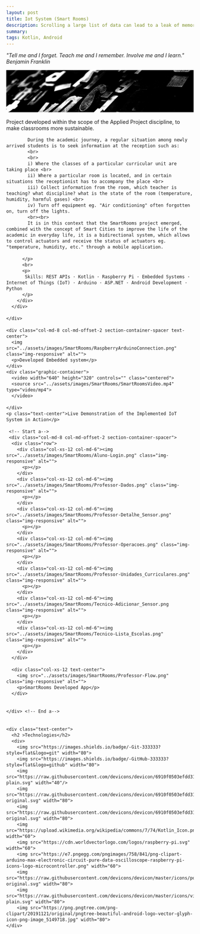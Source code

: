 ```yaml
---
layout: post
title: Iot System (Smart Rooms)
description: Scrolling a large list of data can lead to a leak of memory or crash of the app. Many approach can be used like sliding window algorithm, API pagination, optimize image size, etc.
summary:
tags: Kotlin, Android
---
```


<i>"Tell me and I forget. Teach me and I remember. Involve me and I learn." Benjamin Franklin</i>

<div class="section-container">
  <div class="container">
    <div class="row">
      <div class="col-xs-12">
        <img src="../assets/images/work001-01.jpg" class="img-responsive" alt="">
        <div class="card-container">
          <div class="text-center">
          </div>
          <p>
            Project developed within the scope of the Applied Project discipline, to make classrooms more sustainable.
    
            During the academic journey, a regular situation among newly arrived students is to seek information at the reception such as: 
            <br>
            <br>
            i) Where the classes of a particular curricular unit are taking place <br>
            ii) Where a particular room is located, and in certain situations the receptionist has to accompany the place <br>
            iii) Collect information from the room, which teacher is teaching? what discipline? what is the state of the room (temperature, humidity, harmful gases) <br>
            iv) Turn off equipment eg. "Air conditioning" often forgotten on, turn off the lights. 
            <br><br>
            It is in this context that the SmartRooms project emerged, combined with the concept of Smart Cities to improve the life of the academic in everyday life, it is a bidirectional system, which allows to control actuators and receive the status of actuators eg. "temperature, humidity, etc." through a mobile application.
    
          </p>
          <br>
          <p>
           Skills: REST APIs · Kotlin · Raspberry Pi · Embedded Systems · Internet of Things (IoT) · Arduino · ASP.NET · Android Development · Python
          </p>
        </div>
      </div>

    </div>

    <div class="col-md-8 col-md-offset-2 section-container-spacer text-center">
      <img src="../assets/images/SmartRooms/RaspberryArduinoConnection.png" class="img-responsive" alt="">
      <p>Developed Embedded system</p>
    </div>
    <div class="graphic-container">
      <video width="640" height="320" controls="" class="centered">
      <source src="../assets/images/SmartRooms/SmartRoomsVideo.mp4" type="video/mp4">
      </video>

    </div>
    <p class="text-center">Live Demonstration of the Implemented IoT System in Action</p>

     <!-- Start a-->
     <div class="col-md-8 col-md-offset-2 section-container-spacer">
      <div class="row">
        <div class="col-xs-12 col-md-6"><img src="../assets/images/SmartRooms/Aluno-Login.png" class="img-responsive" alt="">
          <p></p>
        </div>
        <div class="col-xs-12 col-md-6"><img src="../assets/images/SmartRooms/Professor-Dados.png" class="img-responsive" alt="">
          <p></p>
        </div>
        <div class="col-xs-12 col-md-6"><img src="../assets/images/SmartRooms/Professor-Detalhe_Sensor.png" class="img-responsive" alt="">
          <p></p>
        </div>
        <div class="col-xs-12 col-md-6"><img src="../assets/images/SmartRooms/Professor-Operacoes.png" class="img-responsive" alt="">
          <p></p>
        </div>
        <div class="col-xs-12 col-md-6"><img src="../assets/images/SmartRooms/Professor-Unidades_Curriculares.png" class="img-responsive" alt="">
          <p></p>
        </div>
        <div class="col-xs-12 col-md-6"><img src="../assets/images/SmartRooms/Tecnico-Adicionar_Sensor.png class="img-responsive" alt="">
          <p></p>
        </div>
        <div class="col-xs-12 col-md-6"><img src="../assets/images/SmartRooms/Tecnico-Lista_Escolas.png" class="img-responsive" alt="">
          <p></p>
        </div>
      </div>

      <div class="col-xs-12 text-center">
        <img src="../assets/images/SmartRooms/Professor-Flow.png" class="img-responsive" alt="">
        <p>SmartRooms Developed App</p>
      </div>


    </div> <!-- End a-->


    <div class="text-center">
      <h2 >Technologies</h2>
      <div>
        <img src="https://images.shields.io/badge/-Git-333333?style=flat&logo=git" width="80">
        <img src="https://images.shields.io/badge/-GitHub-333333?style=flat&logo=github" width="80">
        <img src="https://raw.githubusercontent.com/devicons/devicon/6910f0503efdd315c8f9b858234310c06e04d9c0/icons/c/c-plain.svg" width="40"/>
        <img src="https://raw.githubusercontent.com/devicons/devicon/6910f0503efdd315c8f9b858234310c06e04d9c0/icons/csharp/csharp-original.svg" width="80">
        <img src="https://raw.githubusercontent.com/devicons/devicon/6910f0503efdd315c8f9b858234310c06e04d9c0/icons/python/python-original.svg" width="80">
        <img src="https://upload.wikimedia.org/wikipedia/commons/7/74/Kotlin_Icon.png" width="60">
        <img src="https://cdn.worldvectorlogo.com/logos/raspberry-pi.svg" width="60">
        <img src="https://e7.pngegg.com/pngimages/758/841/png-clipart-arduino-max-electronic-circuit-pure-data-oscilloscope-raspberry-pi-icons-logo-microcontroller.png" width="60">
        <img src="https://raw.githubusercontent.com/devicons/devicon/master/icons/postgresql/postgresql-original.svg" width="80">
        <img src="https://raw.githubusercontent.com/devicons/devicon/master/icons/visualstudio/visualstudio-plain.svg" width="80">
        <img src="https://png.pngtree.com/png-clipart/20191121/original/pngtree-beautiful-android-logo-vector-glyph-icon-png-image_5149718.jpg" width="80">
    </div>

  </div>

  </div>
</div>
